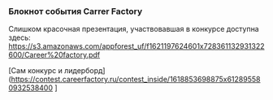### Блокнот события Carrer Factory

Слишком красочная презентация, участвовавшая в конкурсе доступна здесь: https://s3.amazonaws.com/appforest_uf/f1621197624601x728361132931322600/Career%20factory.pdf

[Сам конкурс и лидерборд](https://contest.careerfactory.ru/contest_inside/1618853698875x612895580932538400 ]
